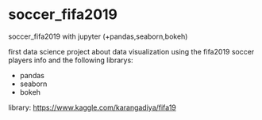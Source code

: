 # soccer_fifa2019
soccer_fifa2019 with jupyter (+pandas,seaborn,bokeh)

first data science project about data visualization using the fifa2019 soccer players info and the following librarys:
- pandas
- seaborn
- bokeh

library: https://www.kaggle.com/karangadiya/fifa19

